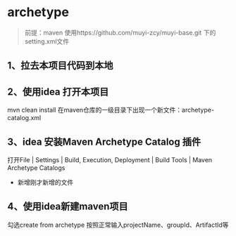  # archetype
> 前提：maven 使用https://github.com/muyi-zcy/muyi-base.git 下的setting.xml文件

## 1、拉去本项目代码到本地
## 2、使用idea 打开本项目
mvn clean install
在maven仓库的一级目录下出现一个新文件：archetype-catalog.xml
## 3、idea 安装Maven Archetype Catalog 插件
打开File | Settings | Build, Execution, Deployment | Build Tools | Maven Archetype Catalogs
+ 新增刚才新增的文件
## 4、使用idea新建maven项目
勾选create from archetype
按照正常输入projectName、groupId、ArtifactId等

